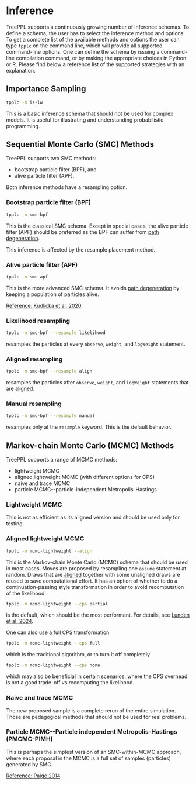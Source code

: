 # Inference

TreePPL supports a continuously growing number of inference schemas.
To define a schema, the user has to select the inference method and options.
To get a complete list of the available methods and options the user can type `tpplc` on the command line, which will provide all supported command-line options.
One can define the schema by issuing a command-line compilation command, or by making the appropriate choices in Python or R.
Please find below a reference list of the supported strategies with an explanation.

## Importance Sampling

```bash
tpplc -m is-lw
```

This is a basic inference schema that should not be used for complex models.
It is useful for illustrating and understanding probabilistic programming.

## Sequential Monte Carlo (SMC) Methods

TreePPL supports two SMC methods:

  - bootstrap particle filter (BPF), and
  - alive particle filter (APF).

Both inference methods have a resampling option.

### Bootstrap particle filter (BPF)

```bash
tpplc -m smc-bpf
```

This is the classical SMC schema.
Except in special cases, the alive particle filter (APF) should be preferred as the BPF can suffer from [path degeneration](../Explanation/path-degeneration.md).

This inference is affected by the resample placement method.

### Alive particle filter (APF)

```bash
tpplc -m smc-apf
```

This is the more advanced SMC schema.
It avoids [path degeneration](../Explanation/path-degeneration.md) by keeping a population of particles alive.

[Reference: Kudlicka et al. 2020](https://proceedings.mlr.press/v115/kudlicka20a.html).

### Likelihood resampling

```bash
tpplc -m smc-bpf --resample likelihood
```

resamples the particles at every `observe`, `weight`, and `logWeight` statement.

### Aligned resampling

```bash
tpplc -m smc-bpf --resample align
```

resamples the particles after `observe`, `weight`, and `logWeight` statements that are [aligned](../Explanation/alignment.md).

### Manual resampling

```bash
tpplc -m smc-bpf --resample manual
```

resamples only at the `resample` keyword.  This is the default behavior.

## Markov-chain Monte Carlo (MCMC) Methods

TreePPL supports a range of MCMC methods:

  - lightweight MCMC
  - aligned lightweight MCMC (with different options for CPS)
  - naive and trace MCMC
  - particle MCMC--particle-independent Metropolis-Hastings

### Lightweight MCMC

This is not as efficient as its aligned version and should be used only for testing.

### Aligned lightweight MCMC

```bash
tpplc -m mcmc-lightweight --align
```

This is the Markov-chain Monte Carlo (MCMC) schema that should be used in most cases.
Moves are proposed by resampling one `assume` statement at random.
Draws that are [aligned](../Explanation/alignment.md) together with some unaligned draws are reused to save computational effort.
It has an option of whether to do a continuation-passing style transformation in order to avoid recomputation of the likelihood:

```bash
tpplc -m mcmc-lightweight --cps partial
```

is the default, which should be the most performant. For details, see [Lunden et al. 2024](https://link.springer.com/chapter/10.1007/978-3-031-57267-8_12).

One can also use a full CPS transformation

```bash
tpplc -m mcmc-lightweight --cps full
```

which is the traditional algorithm, or to turn it off completely

```bash
tpplc -m mcmc-lightweight --cps none
```

which may also be beneficial in certain scenarios, where the CPS overhead is not a good trade-off vs recomputing the likelihood.

### Naive and trace MCMC

The new proposed sample is a complete rerun of the entire simulation.
Those are pedagogical methods that should not be used for real problems.

### Particle MCMC--Particle independent Metropolis-Hastings (PMCMC-PIMH)

This is perhaps the simplest version of an SMC-within-MCMC approach, where each proposal in the MCMC is a full set of samples (particles) generated by SMC.

[Reference: Paige 2014](https://proceedings.mlr.press/v32/paige14.pdf).
